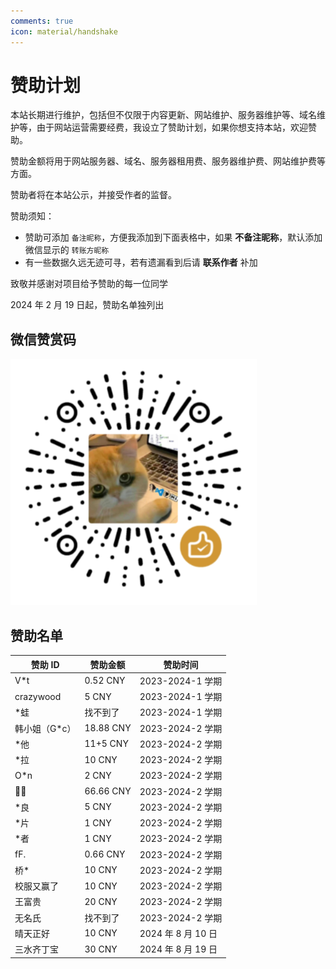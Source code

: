 ```yaml
---
comments: true
icon: material/handshake
---
```


# 赞助计划

本站长期进行维护，包括但不仅限于内容更新、网站维护、服务器维护等、域名维护等，由于网站运营需要经费，我设立了赞助计划，如果你想支持本站，欢迎赞助。

赞助金额将用于网站服务器、域名、服务器租用费、服务器维护费、网站维护费等方面。

赞助者将在本站公示，并接受作者的监督。

赞助须知：

- 赞助可添加 `备注昵称`，方便我添加到下面表格中，如果 **不备注昵称**，默认添加微信显示的 `转账方昵称`
- 有一些数据久远无迹可寻，若有遗漏看到后请 **联系作者** 补加

致敬并感谢对项目给予赞助的每一位同学

2024 年 2 月 19 日起，赞助名单独列出

## 微信赞赏码

<img src="qr.png" alt="赞助" />

## 赞助名单

| 赞助 ID        | 赞助金额  | 赞助时间           |
| -------------- | --------- | ------------------ |
| V\*t           | 0.52 CNY  | 2023-2024-1 学期   |
| crazywood      | 5 CNY     | 2023-2024-1 学期   |
| \*蛙           | 找不到了  | 2023-2024-1 学期   |
| 韩小姐（G\*c） | 18.88 CNY | 2023-2024-2 学期   |
| \*他           | 11+5 CNY  | 2023-2024-2 学期   |
| \*拉           | 10 CNY    | 2023-2024-2 学期   |
| O\*n           | 2 CNY     | 2023-2024-2 学期   |
| 🍳🍅           | 66.66 CNY | 2023-2024-2 学期   |
| \*良           | 5 CNY     | 2023-2024-2 学期   |
| \*片           | 1 CNY     | 2023-2024-2 学期   |
| \*者           | 1 CNY     | 2023-2024-2 学期   |
| fF.            | 0.66 CNY  | 2023-2024-2 学期   |
| 桥\*           | 10 CNY    | 2023-2024-2 学期   |
| 校服又赢了     | 10 CNY    | 2023-2024-2 学期   |
| 王富贵         | 20 CNY    | 2023-2024-2 学期   |
| 无名氏         | 找不到了  | 2023-2024-2 学期   |
| 晴天正好       | 10 CNY    | 2024 年 8 月 10 日 |
| 三水齐丁宝     | 30 CNY    | 2024 年 8 月 19 日 |
